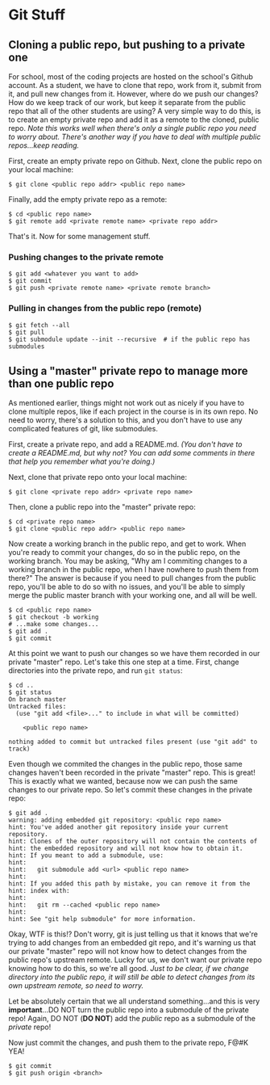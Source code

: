 # Git Stuff

## Cloning a public repo, but pushing to a private one

For school, most of the coding projects are hosted on the school's Github account. As a student, we have to clone that repo, work from it, submit from it, and pull new changes from it. However, where do we push our changes? How do we keep track of our work, but keep it separate from the public repo that all of the other students are using? A very simple way to do this, is to create an empty private repo and add it as a remote to the cloned, public repo. _Note this works well when there's only a single public repo you need to worry about. There's another way if you have to deal with multiple public repos...keep reading._

First, create an empty private repo on Github. Next, clone the public repo on your local machine:
```
$ git clone <public repo addr> <public repo name>
```

Finally, add the empty private repo as a remote:
```
$ cd <public repo name>
$ git remote add <private remote name> <private repo addr>
```

That's it. Now for some management stuff.

### Pushing changes to the private remote

```
$ git add <whatever you want to add>
$ git commit
$ git push <private remote name> <private remote branch>
```

### Pulling in changes from the public repo (remote)

```
$ git fetch --all
$ git pull
$ git submodule update --init --recursive  # if the public repo has submodules
```

## Using a "master" private repo to manage more than one public repo

As mentioned earlier, things might not work out as nicely if you have to clone multiple repos, like if each project in the course is in its own repo. No need to worry, there's a solution to this, and you don't have to use any complicated features of git, like submodules.

First, create a private repo, and add a README.md. _(You don't have to create a README.md, but why not? You can add some comments in there that help you remember what you're doing.)_

Next, clone that private repo onto your local machine:
```
$ git clone <private repo addr> <private repo name>
```

Then, clone a public repo into the "master" private repo:
```
$ cd <private repo name>
$ git clone <public repo addr> <public repo name>
```

Now create a working branch in the public repo, and get to work. When you're ready to commit your changes, do so in the public repo, on the working branch. You may be asking, "Why am I commiting changes to a working branch in the public repo, when I have nowhere to push them from there?" The answer is because if you need to pull changes from the public repo, you'll be able to do so with no issues, and you'll be able to simply merge the public master branch with your working one, and all will be well.
```
$ cd <public repo name>
$ git checkout -b working
# ...make some changes...
$ git add .
$ git commit
```

At this point we want to push our changes so we have them recorded in our private "master" repo. Let's take this one step at a time. First, change directories into the private repo, and run `git status`:
```
$ cd ..
$ git status
On branch master
Untracked files:
  (use "git add <file>..." to include in what will be committed)

	<public repo name>

nothing added to commit but untracked files present (use "git add" to track)
```

Even though we commited the changes in the public repo, those same changes haven't been recorded in the private "master" repo. This is great! This is exactly what we wanted, because now we can push the same changes to our private repo. So let's commit these changes in the private repo:
```
$ git add .
warning: adding embedded git repository: <public repo name>
hint: You've added another git repository inside your current repository.
hint: Clones of the outer repository will not contain the contents of
hint: the embedded repository and will not know how to obtain it.
hint: If you meant to add a submodule, use:
hint: 
hint: 	git submodule add <url> <public repo name>
hint: 
hint: If you added this path by mistake, you can remove it from the
hint: index with:
hint: 
hint: 	git rm --cached <public repo name>
hint: 
hint: See "git help submodule" for more information.
```

Okay, WTF is this!? Don't worry, git is just telling us that it knows that we're trying to add changes from an embedded git repo, and it's warning us that our private "master" repo will not know how to detect changes from the public repo's upstream remote. Lucky for us, we don't want our private repo knowing how to do this, so we're all good. _Just to be clear, if we change directory into the public repo, it will still be able to detect changes from its own upstream remote, so need to worry._

Let be absolutely certain that we all understand something...and this is very **important**...DO NOT turn the public repo into a submodule of the private repo! Again, DO NOT (**DO NOT**) add the _public_ repo as a submodule of the _private_ repo!

Now just commit the changes, and push them to the private repo, F@#K YEA!
```
$ git commit
$ git push origin <branch>
```
